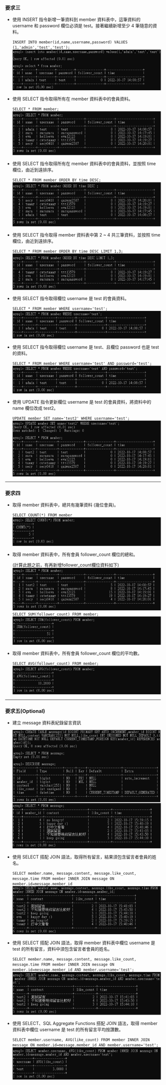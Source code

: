 ### 要求三
- 使⽤ INSERT 指令新增⼀筆資料到 member 資料表中，這筆資料的 username 和 password 欄位必須是 test。接著繼續新增⾄少 4 筆隨意的資料。
    
    `INSERT INTO member(id,name,username,password) VALUES (1,'admin','test','test');`  
    ![image](https://github.com/SaraChen1020/wehelp_assignment/blob/main/week-5/screenshot/3-1.png)

- 使⽤ SELECT 指令取得所有在 member 資料表中的會員資料。

    `SELECT * FROM member;`  
    ![image](https://github.com/SaraChen1020/wehelp_assignment/blob/main/week-5/screenshot/3-2.png)

- 使⽤ SELECT 指令取得所有在 member 資料表中的會員資料，並按照 time 欄位，由近到遠排序。

    `SELECT * FROM member ORDER BY time DESC;`  
    ![image](https://github.com/SaraChen1020/wehelp_assignment/blob/main/week-5/screenshot/3-3.png)

- 使⽤ SELECT 指令取得 member 資料表中第 2 ~ 4 共三筆資料，並按照 time 欄位，由近到遠排序。

    `SELECT * FROM member ORDER BY time DESC LIMIT 1,3;`  
    ![image](https://github.com/SaraChen1020/wehelp_assignment/blob/main/week-5/screenshot/3-4.png)

- 使⽤ SELECT 指令取得欄位 username 是 test 的會員資料。

    `SELECT * FROM member WHERE username='test';`  
    ![image](https://github.com/SaraChen1020/wehelp_assignment/blob/main/week-5/screenshot/3-5.png)

- 使⽤ SELECT 指令取得欄位 username 是 test、且欄位 password 也是 test 的資料。

    `SELECT * FROM member WHERE username='test' AND password='test';`  
    ![image](https://github.com/SaraChen1020/wehelp_assignment/blob/main/week-5/screenshot/3-6.png)

- 使⽤ UPDATE 指令更新欄位 username 是 test 的會員資料，將資料中的 name 欄位改成 test2。

    `UPDATE member SET name='test2' WHERE username='test';`  
    ![image](https://github.com/SaraChen1020/wehelp_assignment/blob/main/week-5/screenshot/3-7.png)

---
### 要求四
- 取得 member 資料表中，總共有幾筆資料 (幾位會員)。

    `SELECT COUNT(*) FROM member`  
    ![image](https://github.com/SaraChen1020/wehelp_assignment/blob/main/week-5/screenshot/4-1.png)

- 取得 member 資料表中，所有會員 follower_count 欄位的總和。

    (計算此題之前，有再新增follower_count欄位資料如下)  
    ![image](https://github.com/SaraChen1020/wehelp_assignment/blob/main/week-5/screenshot/4-2-1.png)  
    `SELECT SUM(follower_count) FROM member;`  
    ![image](https://github.com/SaraChen1020/wehelp_assignment/blob/main/week-5/screenshot/4-2-2.png)

- 取得 member 資料表中，所有會員 follower_count 欄位的平均數。

    `SELECT AVG(follower_count) FROM member;`  
    ![image](https://github.com/SaraChen1020/wehelp_assignment/blob/main/week-5/screenshot/4-3.png)

---
### 要求五(Optional)
- 建立 message 資料表紀錄留言資訊
    
    ![image](https://github.com/SaraChen1020/wehelp_assignment/blob/main/week-5/screenshot/5.png)  
    ![image](https://github.com/SaraChen1020/wehelp_assignment/blob/main/week-5/screenshot/5.1.png)

- 使⽤ SELECT 搭配 JOIN 語法，取得所有留⾔，結果須包含留⾔者會員的姓名。

    `SELECT member.name, message.content, message.like_count, message.time FROM member INNER JOIN message ON member.id=message.member_id`  
    ![image](https://github.com/SaraChen1020/wehelp_assignment/blob/main/week-5/screenshot/5-1.png)

- 使⽤ SELECT 搭配 JOIN 語法，取得 member 資料表中欄位 username 是 test 的所有留⾔，資料中須包含留⾔者會員的姓名。

    `SELECT member.name, message.content, message.like_count, message.time FROM member INNER JOIN message ON member.id=message.member_id AND member.username='test';`  
    ![image](https://github.com/SaraChen1020/wehelp_assignment/blob/main/week-5/screenshot/5-2.png)

- 使⽤ SELECT、SQL Aggregate Functions 搭配 JOIN 語法，取得 member 資料表中欄位 username 是 test 的所有留⾔平均按讚數。

    `SELECT member.username, AVG(like_count) FROM member INNER JOIN message ON member.id=message.member_id AND member.username='test';`  
    ![image](https://github.com/SaraChen1020/wehelp_assignment/blob/main/week-5/screenshot/5-3.png)


